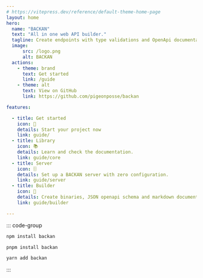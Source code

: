 ```yaml
---
# https://vitepress.dev/reference/default-theme-home-page
layout: home
hero:
  name: "BACKAN"
  text: "All in one web API builder."
  tagline: Create endpoints with type validations and OpenApi documentation, safely and quickly.
  image:
      src: /logo.png
      alt: BACKAN
  actions:
    - theme: brand
      text: Get started
      link: /guide
    - theme: alt
      text: View on GitHub
      link: https://github.com/pigeonposse/backan

features:

  - title: Get started
    icon: 👋
    details: Start your project now
    link: guide/
  - title: Library
    icon: 📚
    details: Learn and check the documentation.
    link: guide/core
  - title: Server
    icon: 🗄️
    details: Set up a BACKAN server with zero configuration.
    link: guide/server
  - title: Builder
    icon: 🔢
    details: Create binaries, JSON openapi schema and markdown documentation of your BACKAN application.
    link: guide/builder

---
```


::: code-group
```bash [npm]
npm install backan
```
```bash [pnpm]
pnpm install backan
```
```bash [yarn]
yarn add backan
```
:::
